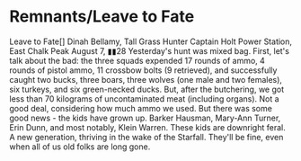 # Remnants/Leave to Fate

Leave to Fate[]
Dinah Bellamy, Tall Grass Hunter Captain
Holt Power Station, East Chalk Peak
August 7, ▮▮28
Yesterday's hunt was mixed bag. First, let's talk about the bad: the three squads expended 17 rounds of ammo, 4 rounds of pistol ammo, 11 crossbow bolts (9 retrieved), and successfully caught two bucks, three boars, three wolves (one male and two females), six turkeys, and six green-necked ducks. But, after the butchering, we got less than 70 kilograms of uncontaminated meat (including organs). Not a good deal, considering how much ammo we used.
But there was some good news - the kids have grown up. Barker Hausman, Mary-Ann Turner, Erin Dunn, and most notably, Klein Warren. These kids are downright feral. A new generation, thriving in the wake of the Starfall.
They'll be fine, even when all of us old folks are long gone.
